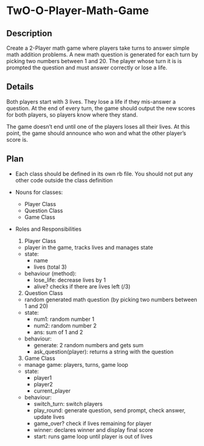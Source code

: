 # TwO-O-Player-Math-Game

## Description
Create a 2-Player math game where players take turns to answer simple math addition problems. A new math question is generated for each turn by picking two numbers between 1 and 20. The player whose turn it is is prompted the question and must answer correctly or lose a life.

## Details
Both players start with 3 lives. They lose a life if they mis-answer a question. At the end of every turn, the game should output the new scores for both players, so players know where they stand.

The game doesn’t end until one of the players loses all their lives. At this point, the game should announce who won and what the other player’s score is.


## Plan
-  Each class should be defined in its own rb file. You should not put any other code outside the class definition

- Nouns for classes:
  - Player Class
  - Question Class
  - Game Class

- Roles and Responsibilities
  1. Player Class
    - player in the game, tracks lives and manages state
    - state: 
      - name
      - lives (total 3)
    - behaviour (method):
      - lose_life: decrease lives by 1
      - alive? checks if there are lives left (/3)


  2. Question Class
    - random generated math question (by picking two numbers between 1 and 20)
    - state:
      - num1: random number 1
      - num2: random number 2
      - ans: sum of 1 and 2
    - behaviour:
      - generate: 2 random numbers and gets sum
      - ask_question(player): returns a string with the question


  3. Game Class
    - manage game: players, turns, game loop
    - state:
      - player1
      - player2
      - current_player
    - behaviour:
      - switch_turn: switch players
      - play_round: generate question, send prompt, check answer, update lives
      - game_over? check if lives remaining for player
      - winner: declares winner and display final score
      - start: runs game loop until player is out of lives